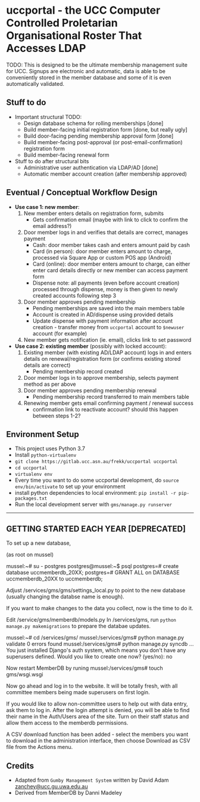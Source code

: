 uccportal - the UCC Computer Controlled Proletarian Organisational Roster That Accesses LDAP
============================================================================================


TODO: This is designed to be the ultimate membership management suite for UCC. Signups are electronic and automatic, data is able to be conveniently stored in the member database and some of it is even automatically validated.

Stuff to do
-----------

- Important structural TODO:
    - Design database schema for rolling memberships [done]
    - Build member-facing initial registration form [done, but really ugly]
    - Build door-facing pending membership approval form [done]
    - Build member-facing post-approval (or post-email-confirmation) registration form
    - Build member-facing renewal form
- Stuff to do after structural bits
    - Administrative user authentication via LDAP/AD [done]
    - Automatic member account creation (after membership approved)

Eventual / Conceptual Workflow Design
-------------------------------------

- __Use case 1: new member__:
    1. New member enters details on registration form, submits
        - Gets confirmation email (maybe with link to click to confirm the email address?)
    2. Door member logs in and verifies that details are correct, manages payment
        - Cash: door member takes cash and enters amount paid by cash
        - Card (in person): door member enters amount to charge, processed via Square App or custom POS app (Android)
        - Card (online): door member enters amount to charge, can either enter card details directly or new member can access payment form
        - Dispense note: all payments (even before account creation) processed through dispense, money is then given to newly created accounts following step 3
    3. Door member approves pending membership
        - Pending memberships are saved into the main members table
        - Account is created in AD/dispense using provided details
        - Update dispense with payment information after account creation - transfer money from `uccportal` account to `$newuser` account (for example)
    4. New member gets notification (ie. email), clicks link to set password
- __Use case 2: existing member__ (possibly with locked account):
    1. Existing member (with existing AD/LDAP account) logs in and enters details on renewal/registration form (or confirms existing stored details are correct)
        - Pending membership record created
    2. Door member logs in to approve membership, selects payment method as per above
    3. Door member approves pending membership renewal
        - Pending membership record transferred to main members table
    4. Renewing member gets email confirming payment / renewal success
        - confirmation link to reactivate account? should this happen between steps 1-2?

Environment Setup
-----------------

- This project uses Python 3.7
- Install `python-virtualenv`
- `git clone https://gitlab.ucc.asn.au/frekk/uccportal uccportal`
- `cd uccportal`
- `virtualenv env`
- Every time you want to do some uccportal development, do `source env/bin/activate` to set up your environment
- install python dependencies to local environment: `pip install -r pip-packages.txt`
- Run the local development server with `gms/manage.py runserver`

-----------------------------------------------------------

GETTING STARTED EACH YEAR [DEPRECATED]
--------------------------------------

To set up a new database,

(as root on mussel)

mussel:~# su - postgres
postgres@mussel:~$ psql
postgres=# create database uccmemberdb_20XX;
postgres=# GRANT ALL on DATABASE uccmemberdb_20XX to uccmemberdb;

Adjust /services/gms/gms/settings_local.py to point to the new database (usually
changing the databse name is enough).

If you want to make changes to the data you collect, now is the time to do it.

Edit /service/gms/memberdb/models.py
In /services/gms, run `python manage.py makemigrations` to prepare the databae
updates.

mussel:~# cd /services/gms/
mussel:/services/gms# python manage.py validate
0 errors found
mussel:/services/gms# python manage.py syncdb
...
You just installed Django's auth system, which means you don't have any
 superusers defined.
Would you like to create one now? (yes/no): no

Now restart MemberDB by runing
mussel:/services/gms# touch gms/wsgi.wsgi

Now go ahead and log in to the website. It will be totally fresh, with all
committee members being made superusers on first login.

If you would like to allow non-committee users to help out with data entry,
ask them to log in. After the login attempt is denied, you will be able to
find their name in the Auth/Users area of the site. Turn on their staff status
and allow them access to the memberdb permissions.

A CSV download function has been added - select the members you want to
download in the administration interface, then choose Download as CSV file
from the Actions menu.

Credits
-------
- Adapted from `Gumby Management System` written by David Adam <zanchey@ucc.gu.uwa.edu.au>
- Derived from MemberDB by Danni Madeley

